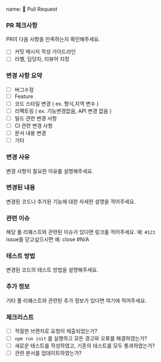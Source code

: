 name: 🚀 Pull Request

### PR 체크사항
PR이 다음 사항을 만족하는지 확인해주세요.

- [ ] 커밋 메시지 작성 가이드라인
- [ ] 라벨, 담당자, 리뷰어 지정

### 변경 사항 요약
- [ ] 버그수정
- [ ] Feature
- [ ] 코드 스타일 변경 ( ex. 형식,지역 변수 )
- [ ] 리팩토링 ( ex. 기능변경없음, API 변경 없음 )
- [ ] 빌드 관련 변경 사항
- [ ] CI 관련 변경 사항
- [ ] 문서 내용 변경
- [ ] 기타

### 변경 사유
변경 사항이 필요한 이유를 설명해주세요.

### 변경된 내용
변경된 코드나 추가된 기능에 대한 자세한 설명을 적어주세요.

### 관련 이슈
해당 풀 리퀘스트와 관련된 이슈가 있다면 링크를 적어주세요. 예: `#123`  
issue를 닫고싶으시면 예: close #N/A

### 테스트 방법
변경된 코드의 테스트 방법을 설명해주세요.

### 추가 정보
기타 풀 리퀘스트와 관련된 추가 정보가 있다면 여기에 적어주세요.

### 체크리스트
- [ ] 적절한 브랜치로 요청이 제출되었는가?
- [ ] `npm run init` 를 실행하고 모든 경고와 오류를 해결하였는가?
- [ ] 새로운 테스트를 작성하였고, 기존의 테스트를 모두 통과하였는가?
- [ ] 관련 문서를 업데이트하였는가?
